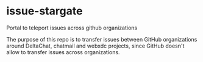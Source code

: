 # issue-stargate
Portal to teleport issues across github organizations

The purpose of this repo is to transfer issues between GitHub organizations around DeltaChat, chatmail and webxdc projects, since GitHub doesn't allow to transfer issues across organizations.

